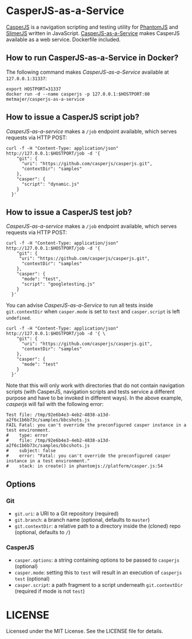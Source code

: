 # CasperJS-as-a-Service

[CasperJS](http://casperjs.org/) is a navigation scripting and testing utility for [PhantomJS](http://phantomjs.org/) and [SlimerJS](https://slimerjs.org/) written in JavaScript. [CasperJS-as-a-Service](https://github.com/metmajer/casperjs-as-a-service) makes CasperJS available as a web service. Dockerfile included.

## How to run CasperJS-as-a-Service in Docker?

The following command makes *CasperJS-as-a-Service* available at `127.0.0.1:31337`:

```
export HOSTPORT=31337
docker run -d --name casperjs -p 127.0.0.1:$HOSTPORT:80 metmajer/casperjs-as-a-service
```

## How to issue a CasperJS script job?

*CasperJS-as-a-service* makes a `/job` endpoint available, which serves requests via HTTP POST:

```
curl -f -H "Content-Type: application/json" http://127.0.0.1:$HOSTPORT/job -d '{
    "git": {
      "uri": "https://github.com/casperjs/casperjs.git",
      "contextDir": "samples"
    },
    "casper": {
      "script": "dynamic.js"
    }
  }'
```

## How to issue a CasperJS test job?

*CasperJS-as-a-service* makes a `/job` endpoint available, which serves requests via HTTP POST:

```
curl -f -H "Content-Type: application/json" http://127.0.0.1:$HOSTPORT/job -d '{
    "git": {
     "uri": "https://github.com/casperjs/casperjs.git",
      "contextDir": "samples"
    },
    "casper": {
      "mode": "test",
      "script": "googletesting.js"
    }
  }'
```

You can advise *CasperJS-as-a-Service* to run all tests inside `git.contextDir` when `casper.mode` is set to `test` and `casper.script` is left `undefined`.

```
curl -f -H "Content-Type: application/json" http://127.0.0.1:$HOSTPORT/job -d '{ \
    "git": {
      "uri": "https://github.com/casperjs/casperjs.git",
      "contextDir": "samples"
    },
    "casper": {
      "mode": "test"
    }
  }'
```

Note that this will only work with directories that do not contain navigation scripts (with CasperJS, navigation scripts and tests service a different purpose and have to be invoked in different ways). In the above example, *casperjs* will fail with the following error:

```
Test file: /tmp/92e6b4e3-4eb2-4838-a13d-a2f6c1b6b73c/samples/bbcshots.js
FAIL Fatal: you can't override the preconfigured casper instance in a test environment.
#    type: error
#    file: /tmp/92e6b4e3-4eb2-4838-a13d-a2f6c1b6b73c/samples/bbcshots.js
#    subject: false
#    error: "Fatal: you can't override the preconfigured casper instance in a test environment."
#    stack: in create() in phantomjs://platform/casper.js:54
```

## Options

### Git

- `git.uri`: a URI to a Git repository (required)
- `git.branch`: a branch name (optional, defaults to `master`)
- `git.contextDir`: a relative path to a directory inside the (cloned) repo (optional, defaults to `/`)

### CasperJS

- `casper.options`: a string containing options to be passed to `casperjs` (optional)
- `casper.mode`: setting this to `test` will result in an execution of `casperjs test` (optional)
- `casper.script`: a path fragment to a script underneath `git.contextDir` (required if mode is not `test`)

# LICENSE

Licensed under the MIT License. See the LICENSE file for details.